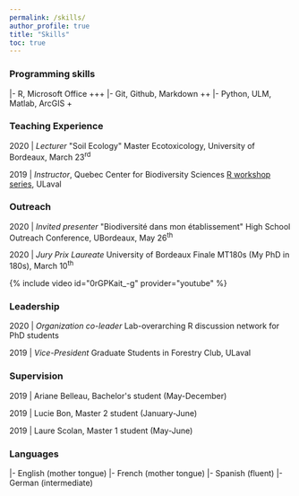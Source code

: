 ```yaml
---
permalink: /skills/
author_profile: true
title: "Skills"
toc: true
---
```


### <i class="fas fa-laptop-code"></i> Programming skills

|- R, Microsoft Office +++
|- Git, Github, Markdown ++
|- Python, ULM, Matlab, ArcGIS +

### <i class="fas fa-chalkboard-teacher"></i> Teaching Experience

2020 | _Lecturer_ "Soil Ecology" Master Ecotoxicology, University of Bordeaux, March 23<sup>rd</sup> 

2019 | _Instructor_, Quebec Center for Biodiversity Sciences [R workshop series](https://wiki.qcbs.ca/r), ULaval

### <i class="fas fa-comments"></i> Outreach

2020 | _Invited presenter_ "Biodiversité dans mon établissement" High School Outreach Conference, UBordeaux, May 26<sup>th</sup>

2020 | _Jury Prix Laureate_ University of Bordeaux Finale MT180s (My PhD in 180s), March 10<sup>th</sup>

{% include video id="0rGPKait_-g" provider="youtube" %}


### <i class="fas fa-users"></i> Leadership 

2020 | _Organization co-leader_ Lab-overarching R discussion network for PhD students

2019 | _Vice-President_ Graduate Students in Forestry Club, ULaval

### <i class="fas fa-user-graduate"></i> Supervision

2019 | Ariane Belleau, Bachelor's student (May-December)

2019 | Lucie Bon, Master 2 student (January-June)

2019 | Laure Scolan, Master 1 student (May-June)

### <i class="fas fa-globe-europe"></i> Languages

|- English (mother tongue)
|- French (mother tongue)
|- Spanish (fluent)
|- German (intermediate)
